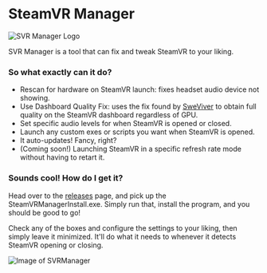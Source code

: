# SteamVR Manager
![SVR Manager Logo](https://i.imgur.com/I7FNZGz.png?1)

SVR Manager is a tool that can fix and tweak SteamVR to your liking.

### So what exactly can it do?
- Rescan for hardware on SteamVR launch: fixes headset audio device not showing.
- Use Dashboard Quality Fix: uses the fix found by [SweViver](https://forum.pimaxvr.com/t/how-to-get-full-clarity-sharpness-in-steamvr-dashboard-overlay-on-low-end-gpus-with-pimax/) to obtain full quality on the SteamVR dashboard regardless of GPU.
- Set specific audio levels for when SteamVR is opened or closed.
- Launch any custom exes or scripts you want when SteamVR is opened.
- It auto-updates! Fancy, right?
- (Coming soon!) Launching SteamVR in a specific refresh rate mode without having to retart it.

### Sounds cool! How do I get it?
Head over to the [releases](https://github.com/CircuitLord/SteamVRManager/releases/latest) page, and pick up the SteamVRManagerInstall.exe.
Simply run that, install the program, and you should be good to go!

Check any of the boxes and configure the settings to your liking, then simply leave it minimized. It'll do what it needs to whenever it detects SteamVR opening or closing.


![Image of SVRManager](https://i.imgur.com/Da7mStp.png)
